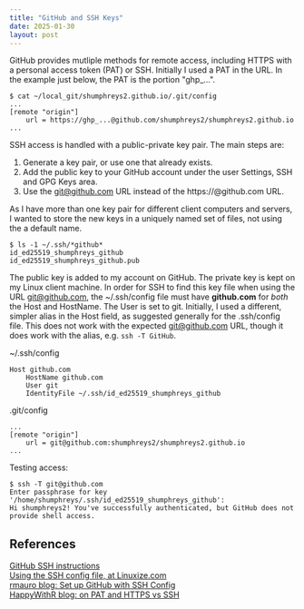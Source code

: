 ```yaml
---
title: "GitHub and SSH Keys"
date: 2025-01-30
layout: post
---
```


GitHub provides mutliple methods for remote access, including HTTPS with a personal access token (PAT) or SSH.  Initially I used a PAT in the URL.  In the example just below, the PAT is the portion "ghp_...".
```
$ cat ~/local_git/shumphreys2.github.io/.git/config 
...
[remote "origin"]
	url = https://ghp_...@github.com/shumphreys2/shumphreys2.github.io
...
```
SSH access is handled with a public-private key pair.  The main steps are:
1. Generate a key pair, or use one that already exists.
2. Add the public key to your GitHub account under the user Settings, SSH and GPG Keys area.
3. Use the git@github.com URL instead of the https://<PAT>@github.com URL.

As I have more than one key pair for different client computers and servers, I wanted to store the new keys in a uniquely named set of files, not using the a default name.
```
$ ls -1 ~/.ssh/*github*
id_ed25519_shumphreys_github
id_ed25519_shumphreys_github.pub
```
The public key is added to my account on GitHub. The private key is kept on my Linux client machine. 
In order for SSH to find this key file when using the URL git@github.com, the ~/.ssh/config file must have **github.com** for *both* the Host and HostName. The User is set to git.
Initially, I used a different, simpler alias in the Host field, as suggested generally for the .ssh/config file.
This does not work with the expected git@github.com URL, though it does work with the alias, e.g. ```ssh -T GitHub```.

~/.ssh/config
```
Host github.com
    HostName github.com
    User git
    IdentityFile ~/.ssh/id_ed25519_shumphreys_github
```
.git/config
```
...
[remote "origin"]
	url = git@github.com:shumphreys2/shumphreys2.github.io
...
```
Testing access:
```
$ ssh -T git@github.com 
Enter passphrase for key '/home/shumphreys/.ssh/id_ed25519_shumphreys_github': 
Hi shumphreys2! You've successfully authenticated, but GitHub does not provide shell access.
```

## References
[GitHub SSH instructions](https://docs.github.com/en/authentication/connecting-to-github-with-ssh/adding-a-new-ssh-key-to-your-github-account)  
[Using the SSH config file, at Linuxize.com](https://linuxize.com/post/using-the-ssh-config-file/)  
[rmauro blog: Set up GitHub with SSH Config](https://rmauro.dev/github-ssh-key-authentication-and-ssh-config/)  
[HappyWithR blog: on PAT and HTTPS vs SSH](https://happygitwithr.com/https-pat)  
